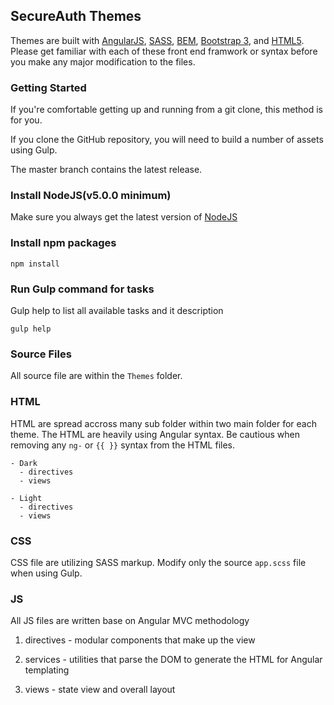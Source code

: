 ## SecureAuth Themes

Themes are built with [AngularJS](https://angularjs.org/), [SASS](http://sass-lang.com/), [BEM](https://en.bem.info/), [Bootstrap 3](http://getbootstrap.com/), and [HTML5](https://developer.mozilla.org/en-US/docs/Web/Guide/HTML/HTML5). Please get familiar with each of these front end framwork or syntax before you make any major modification to the files. 

### Getting Started

If you're comfortable getting up and running from a git clone, this method is for you.

If you clone the GitHub repository, you will need to build a number of assets using Gulp.

The master branch contains the latest release.

### Install NodeJS(v5.0.0 minimum)

Make sure you always get the latest version of [NodeJS](https://nodejs.org/en/)

### Install npm packages

```
npm install
```

### Run Gulp command for tasks

Gulp help to list all available tasks and it description

```
gulp help
```

### Source Files

All source file are within the `Themes` folder.

### HTML 

HTML are spread accross many sub folder within two main folder for each theme. The HTML are heavily using Angular syntax. Be cautious when removing any `ng-` or `{{ }}` syntax from the HTML files. 

```
- Dark
  - directives
  - views

- Light
  - directives
  - views
```

### CSS

CSS file are utilizing SASS markup. Modify only the source `app.scss` file when using Gulp.

### JS

All JS files are written base on Angular MVC methodology

1. directives - modular components that make up the view

2. services - utilities that parse the DOM to generate the HTML for Angular templating

3. views - state view and overall layout

